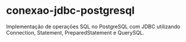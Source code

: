 # conexao-jdbc-postgresql
Implementação de operações SQL no PostgreSQL com JDBC utilizando Connection, Statement, PreparedStatement e QuerySQL.
